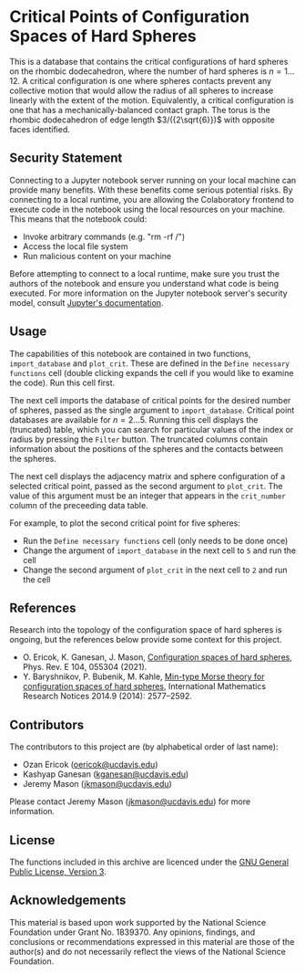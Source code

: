 # **Critical Points of Configuration Spaces of Hard Spheres**

This is a database that contains the critical configurations of hard spheres on the rhombic dodecahedron, where the number of hard spheres is $n = 1 \ldots 12$. A critical configuration is one where spheres contacts prevent any collective motion that would allow the radius of all spheres to increase linearly with the extent of the motion. Equivalently, a critical configuration is one that has a mechanically-balanced contact graph. The torus is the rhombic dodecahedron of edge length $3/({2\sqrt{6}})$ with opposite faces identified.

## **Security Statement**
Connecting to a Jupyter notebook server running on your local machine can provide many benefits. With these benefits come serious potential risks. By connecting to a local runtime, you are allowing the Colaboratory frontend to execute code in the notebook using the local resources on your machine. This means that the notebook could:

- Invoke arbitrary commands (e.g. "rm -rf /")
- Access the local file system
- Run malicious content on your machine

Before attempting to connect to a local runtime, make sure you trust the authors of the notebook and ensure you understand what code is being executed. For more information on the Jupyter notebook server's security model, consult [Jupyter's documentation](https://jupyter-notebook.readthedocs.io/en/stable/security.html).

## **Usage**
The capabilities of this notebook are contained in two functions, `import_database` and `plot_crit`. These are defined in the `Define necessary functions` cell (double clicking expands the cell if you would like to examine the code). Run this cell first.

The next cell imports the database of critical points for the desired number of spheres, passed as the single argument to `import_database`. Critical point databases are available for $n=2 \ldots 5$. Running this cell displays the (truncated) table, which you can search for particular values of the index or radius by pressing the `Filter` button. The truncated columns contain information about the positions of the spheres and the contacts between the spheres.

The next cell displays the adjacency matrix and sphere configuration of a selected critical point, passed as the second argument to `plot_crit`. The value of this argument must be an integer that appears in the `crit_number` column of the preceeding data table.

For example, to plot the second critical point for five spheres:
- Run the `Define necessary functions` cell (only needs to be done once)
- Change the argument of `import_database` in the next cell to `5` and run the cell 
- Change the second argument of `plot_crit` in the next cell to `2` and run the cell

## **References**
Research into the topology of the configuration space of hard spheres is ongoing, but the references below provide some context for this project.

- O. Ericok, K. Ganesan, J. Mason, [Configuration spaces of hard spheres](https://doi.org/10.1103/PhysRevE.104.055304), Phys. Rev. E 104, 055304 (2021).
- Y. Baryshnikov, P. Bubenik, M. Kahle, [Min-type Morse theory for configuration spaces of hard spheres](https://doi.org/10.1093/imrn/rnt012), International Mathematics Research Notices 2014.9 (2014): 2577–2592.


## **Contributors**
The contributors to this project are (by alphabetical order of last name):

- Ozan Ericok (oericok@ucdavis.edu)
- Kashyap Ganesan (kganesan@ucdavis.edu)
- Jeremy Mason (jkmason@ucdavis.edu)

Please contact Jeremy Mason (jkmason@ucdavis.edu) for more information.

## **License**
The functions included in this archive are licenced under the [GNU General
Public License, Version 3](https://www.gnu.org/licenses/gpl-3.0.en.html).

## **Acknowledgements**
This material is based upon work supported by the National Science Foundation under Grant No. 1839370. Any opinions, findings, and conclusions or recommendations expressed in this material are those of the author(s) and do not necessarily reflect the views of the National Science Foundation.
